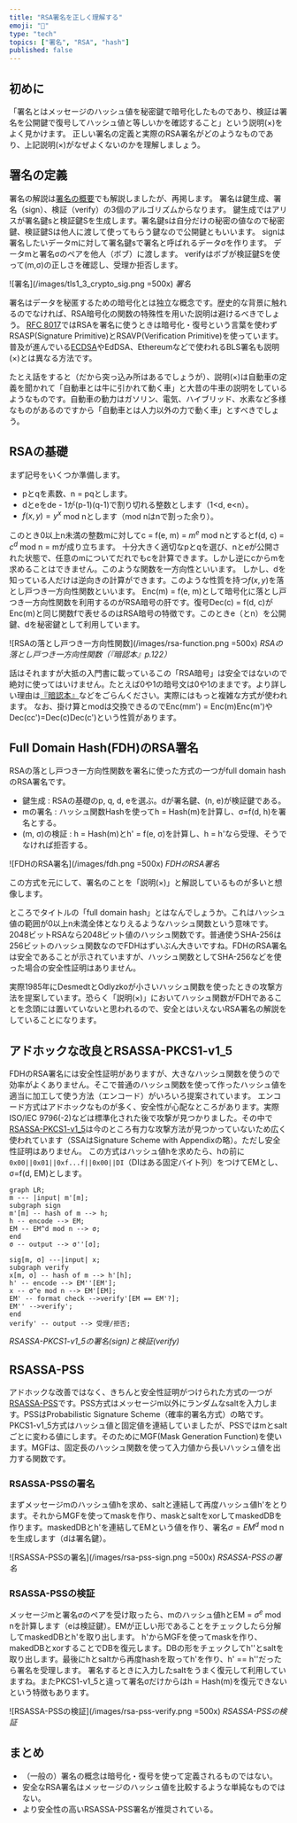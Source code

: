 ```yaml
---
title: "RSA署名を正しく理解する"
emoji: "🔐"
type: "tech"
topics: ["署名", "RSA", "hash"]
published: false
---
```

## 初めに

「署名とはメッセージのハッシュ値を秘密鍵で暗号化したものであり、検証は署名を公開鍵で復号してハッシュ値と等しいかを確認すること」という説明(×)をよく見かけます。
正しい署名の定義と実際のRSA署名がどのようなものであり、上記説明(×)がなぜよくないのかを理解しましょう。

## 署名の定義

署名の解説は[署名の概要](https://zenn.dev/herumi/articles/sd202203-ecc-2#%E7%BD%B2%E5%90%8D%E3%81%AE%E6%A6%82%E8%A6%81)でも解説しましたが、再掲します。
署名は鍵生成、署名（sign）、検証（verify）の3個のアルゴリズムからなります。
鍵生成ではアリスが署名鍵sと検証鍵Sを生成します。署名鍵sは自分だけの秘密の値なので秘密鍵、検証鍵Sは他人に渡して使ってもらう鍵なので公開鍵ともいいます。
signは署名したいデータmに対して署名鍵sで署名と呼ばれるデータσを作ります。
データmと署名σのペアを他人（ボブ）に渡します。
verifyはボブが検証鍵Sを使って(m,σ)の正しさを確認し、受理か拒否します。

![署名](/images/tls1_3_crypto_sig.png =500x)
*署名*

署名はデータを秘匿するための暗号化とは独立な概念です。歴史的な背景に触れるのでなければ、RSA暗号化の関数の特殊性を用いた説明は避けるべきでしょう。
[RFC 8017](https://www.rfc-editor.org/rfc/rfc8017)ではRSAを署名に使うときは暗号化・復号という言葉を使わずRSASP(Signature Primitive)とRSAVP(Verification Primitive)を使っています。
普及が進んでいる[ECDSA](https://zenn.dev/herumi/articles/sd202203-ecc-2#ecdsa%E3%81%AE%E9%8D%B5%E7%94%9F%E6%88%90)やEdDSA、Ethereumなどで使われるBLS署名も説明(×)とは異なる方法です。

たとえ話をすると（だから突っ込み所はあるでしょうが）、説明(×)は自動車の定義を聞かれて「自動車とは牛に引かれて動く車」と大昔の牛車の説明をしているようなものです。自動車の動力はガソリン、電気、ハイブリッド、水素など多様なものがあるのですから「自動車とは人力以外の力で動く車」とすべきでしょう。

## RSAの基礎

まず記号をいくつか準備します。
- pとqを素数、n = pqとします。
- dとeをde - 1が(p-1)(q-1)で割り切れる整数とします（1<d, e<n）。
- $f(x, y) = y^x$ mod nとします（mod nはnで割った余り）。

このとき0以上n未満の整数mに対してc = f(e, m) = $m^e$ mod nとするとf(d, c) = $c^d$ mod n = mが成り立ちます。
十分大きく適切なpとqを選び、nとeが公開された状態で、任意のmについてだれでもcを計算できます。しかし逆にcからmを求めることはできません。このような関数を一方向性といいます。
しかし、dを知っている人だけは逆向きの計算ができます。このような性質を持つ$f(x, y)$を落とし戸つき一方向性関数といいます。
Enc(m) = f(e, m)として暗号化に落とし戸つき一方向性関数を利用するのがRSA暗号の肝です。復号Dec(c) = f(d, c)がEnc(m)と同じ関数fで表せるのはRSA暗号の特徴です。このときe（とn）を公開鍵、dを秘密鍵として利用しています。

![RSAの落とし戸つき一方向性関数](/images/rsa-function.png =500x)
*RSAの落とし戸つき一方向性関数（『暗認本』p.122）*

話はそれますが大抵の入門書に載っているこの「RSA暗号」は安全ではないので絶対に使ってはいけません。たとえば0や1の暗号文は0や1のままです。より詳しい理由は[『暗認本』](https://herumi.github.io/anninbon/)などをごらんください。実際にはもっと複雑な方式が使われます。
なお、掛け算とmodは交換できるのでEnc(mm') = Enc(m)Enc(m')やDec(cc')=Dec(c)Dec(c')という性質があります。

## Full Domain Hash(FDH)のRSA署名

RSAの落とし戸つき一方向性関数を署名に使った方式の一つがfull domain hashのRSA署名です。

- 鍵生成 : RSAの基礎のp, q, d, eを選ぶ。dが署名鍵、(n, e)が検証鍵である。
- mの署名 : ハッシュ関数Hashを使ってh = Hash(m)を計算し、σ=f(d, h)を署名とする。
- (m, σ)の検証 : h = Hash(m)とh' = f(e, σ)を計算し、h = h'なら受理、そうでなければ拒否する。

![FDHのRSA署名](/images/fdh.png =500x)
*FDHのRSA署名*

この方式を元にして、署名のことを「説明(×)」と解説しているものが多いと想像します。

ところでタイトルの「full domain hash」とはなんでしょうか。これはハッシュ値の範囲が0以上n未満全体となりえるようなハッシュ関数という意味です。2048ビットRSAなら2048ビット値のハッシュ関数です。普通使うSHA-256は256ビットのハッシュ関数なのでFDHはずいぶん大きいですね。FDHのRSA署名は安全であることが示されていますが、ハッシュ関数としてSHA-256などを使った場合の安全性証明はありません。

実際1985年にDesmedtとOdlyzkoが小さいハッシュ関数を使ったときの攻撃方法を提案しています。恐らく「説明(×)」においてハッシュ関数がFDHであることを念頭には置いていないと思われるので、安全とはいえないRSA署名の解説をしていることになります。

## アドホックな改良とRSASSA-PKCS1-v1_5

FDHのRSA署名には安全性証明がありますが、大きなハッシュ関数を使うので効率がよくありません。そこで普通のハッシュ関数を使って作ったハッシュ値を適当に加工して使う方法（エンコード）がいろいろ提案されています。
エンコード方式はアドホックなものが多く、安全性が心配なところがあります。実際ISO/IEC 9796(-2)などは標準化された後で攻撃が見つかりました。その中で[RSASSA-PKCS1-v1_5](https://www.rfc-editor.org/rfc/rfc8017#section-8.2)は今のところ有力な攻撃方法が見つかっていないため広く使われています（SSAはSignature Scheme with Appendixの略）。ただし安全性証明はありません。
この方式はハッシュ値hを求めたら、hの前に`0x00||0x01||0xf...f||0x00||DI`（DIはある固定バイト列）をつけてEMとし、σ=f(d, EM)とします。

```mermaid
graph LR;
m --- |input| m'[m];
subgraph sign
m'[m] -- hash of m --> h;
h -- encode --> EM;
EM -- EM^d mod n --> σ;
end
σ -- output --> σ''[σ];

sig[m, σ] ---|input| x;
subgraph verify
x[m, σ] -- hash of m --> h'[h];
h' -- encode --> EM''[EM'];
x -- σ^e mod n --> EM'[EM];
EM' -- format check -->verify'[EM == EM'?];
EM'' -->verify';
end
verify' -- output --> 受理/拒否;
```
*RSASSA-PKCS1-v1_5の署名(sign)と検証(verify)*

## RSASSA-PSS
アドホックな改善ではなく、きちんと安全性証明がつけられた方式の一つが[RSASSA-PSS](https://www.rfc-editor.org/rfc/rfc8017#section-8.1)です。PSS方式はメッセージm以外にランダムなsaltを入力します。PSSはProbabilistic Signature Scheme（確率的署名方式）の略です。
PKCS1-v1_5方式はハッシュ値と固定値を連結していましたが、PSSではmとsaltごとに変わる値にします。そのためにMGF(Mask Generation Function)を使います。MGFは、固定長のハッシュ関数を使って入力値から長いハッシュ値を出力する関数です。

### RSASSA-PSSの署名
まずメッセージmのハッシュ値hを求め、saltと連結して再度ハッシュ値h'をとります。それからMGFを使ってmaskを作り、maskとsaltをxorしてmaskedDBを作ります。maskedDBとh'を連結してEMという値を作り、署名$σ=EM^d$ mod nを生成します（dは署名鍵）。

![RSASSA-PSSの署名](/images/rsa-pss-sign.png =500x)
*RSASSA-PSSの署名*

### RSASSA-PSSの検証
メッセージmと署名σのペアを受け取ったら、mのハッシュ値hとEM = $σ^e$ mod nを計算します（eは検証鍵）。EMが正しい形であることをチェックしたら分解してmaskedDBとh'を取り出します。
h'からMGFを使ってmaskを作り、makedDBとxorすることでDBを復元します。DBの形をチェックしてh''とsaltを取り出します。最後にhとsaltから再度hashを取ってh'を作り、h' == h''だったら署名を受理します。
署名するときに入力したsaltをうまく復元して利用していますね。またPKCS1-v1_5と違って署名σだけからはh = Hash(m)を復元できないという特徴もあります。

![RSASSA-PSSの検証](/images/rsa-pss-verify.png =500x)
*RSASSA-PSSの検証*

## まとめ
- （一般の）署名の概念は暗号化・復号を使って定義されるものではない。
- 安全なRSA署名はメッセージのハッシュ値を比較するような単純なものではない。
- より安全性の高いRSASSA-PSS署名が推奨されている。
